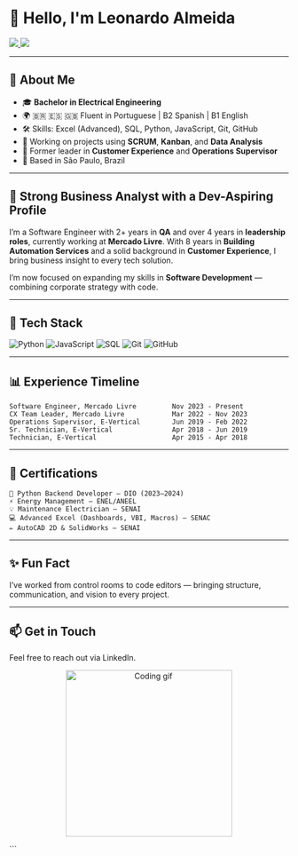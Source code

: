 # 👋 Hello, I'm Leonardo Almeida

<p align="left">
  <a href="https://www.linkedin.com/in/lbalmeida" target="_blank">
    <img src="https://img.shields.io/badge/-LinkedIn-blue?logo=linkedin&style=flat" />
  </a>
  <a href="https://github.com/leonardoalm7" target="_blank">
    <img src="https://img.shields.io/badge/-GitHub-black?logo=github&style=flat" />
  </a>
</p>


---

## 🧠 About Me

- 🎓 **Bachelor in Electrical Engineering**
- 🌍 🇧🇷 🇪🇸 🇬🇧 Fluent in Portuguese | B2 Spanish | B1 English
- 🛠️ Skills: Excel (Advanced), SQL, Python, JavaScript, Git, GitHub
- 🚀 Working on projects using **SCRUM**, **Kanban**, and **Data Analysis**
- 🔧 Former leader in **Customer Experience** and **Operations Supervisor**
- 📍 Based in São Paulo, Brazil

---

## 🎯 **Strong Business Analyst with a Dev-Aspiring Profile**

I’m a Software Engineer with 2+ years in **QA** and over 4 years in **leadership roles**, currently working at **Mercado Livre**. With 8 years in **Building Automation Services** and a solid background in **Customer Experience**, I bring business insight to every tech solution.

I’m now focused on expanding my skills in **Software Development** — combining corporate strategy with code.

---

## 🔧 Tech Stack

![Python](https://img.shields.io/badge/Python-3776AB?style=for-the-badge&logo=python&logoColor=white)
![JavaScript](https://img.shields.io/badge/JavaScript-F7DF1E?style=for-the-badge&logo=javascript&logoColor=black)
![SQL](https://img.shields.io/badge/SQL-005C84?style=for-the-badge&logo=postgresql&logoColor=white)
![Git](https://img.shields.io/badge/Git-F05032?style=for-the-badge&logo=git&logoColor=white)
![GitHub](https://img.shields.io/badge/GitHub-181717?style=for-the-badge&logo=github&logoColor=white)

---

## 📊 Experience Timeline

```text
Software Engineer, Mercado Livre         Nov 2023 - Present
CX Team Leader, Mercado Livre            Mar 2022 - Nov 2023
Operations Supervisor, E-Vertical        Jun 2019 - Feb 2022
Sr. Technician, E-Vertical               Apr 2018 - Jun 2019
Technician, E-Vertical                   Apr 2015 - Apr 2018
```

---

## 🧾 Certifications
```text
🐍 Python Backend Developer – DIO (2023–2024)
⚡ Energy Management – ENEL/ANEEL
💡 Maintenance Electrician – SENAI
💻 Advanced Excel (Dashboards, VBI, Macros) – SENAC
✏️ AutoCAD 2D & SolidWorks – SENAI
```
---

## ✨ Fun Fact
I’ve worked from control rooms to code editors — bringing structure, communication, and vision to every project.

---

## 📫 Get in Touch
Feel free to reach out via LinkedIn.

<!-- Optional GIF or image --> <p align="center"> <img src="https://media.giphy.com/media/du3J3cXyzhj75IOgvA/giphy.gif" width="300" alt="Coding gif" /> </p> ```
